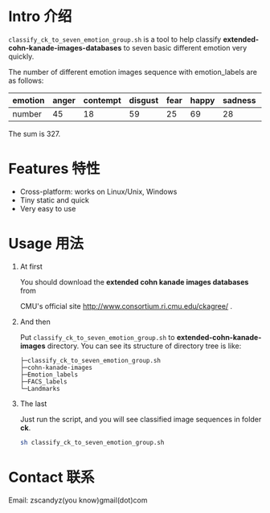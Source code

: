 # Intro 介绍

`classify_ck_to_seven_emotion_group.sh` is a tool to help classify **extended-cohn-kanade-images-databases** to seven basic different emotion very quickly.

The number of different emotion images sequence with emotion_labels are as follows:

| emotion | anger | contempt | disgust | fear | happy | sadness | surprise |
| :------ | :---- | -------- | ------- | ---- | ----- | ------- | -------- |
| number  | 45    | 18       | 59      | 25   | 69    | 28      | 83       |

The sum is 327.

# Features 特性

* Cross-platform: works on Linux/Unix, Windows
* Tiny static and quick
* Very easy to use

# Usage 用法

1. At first

   You should download the **extended cohn kanade images databases** from

   CMU's official site  http://www.consortium.ri.cmu.edu/ckagree/ .

2. And then

   Put `classify_ck_to_seven_emotion_group.sh` to **extended-cohn-kanade-images** directory. You can see its structure of directory tree is like:

   ```tree
   ├─classify_ck_to_seven_emotion_group.sh
   ├─cohn-kanade-images
   ├─Emotion_labels
   ├─FACS_labels
   └─Landmarks
   ```

3. The last

   Just run the script, and you will see classified image sequences in folder **ck**.

   ```bash
   sh classify_ck_to_seven_emotion_group.sh
   ```

# Contact 联系

Email: zscandyz(you know)gmail(dot)com
